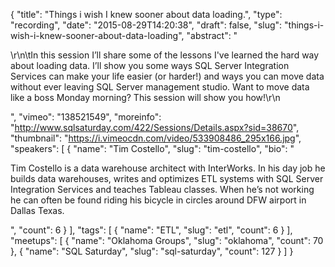 {
  "title": "Things i wish I knew sooner about data loading.",
  "type": "recording",
  "date": "2015-08-29T14:20:38",
  "draft": false,
  "slug": "things-i-wish-i-knew-sooner-about-data-loading",
  "abstract": "<p>\r\n\tIn this session I’ll share some of the lessons I've learned the hard way about loading data.  I’ll show you some ways SQL Server Integration Services can make your life easier (or harder!) and ways you can move data without ever leaving SQL Server management studio.   Want to move data like a boss Monday morning?  This session will show you how!\r\n</p>",
  "vimeo": "138521549",
  "moreinfo": "http://www.sqlsaturday.com/422/Sessions/Details.aspx?sid=38670",
  "thumbnail": "https://i.vimeocdn.com/video/533908486_295x166.jpg",
  "speakers": [
    {
      "name": "Tim Costello",
      "slug": "tim-costello",
      "bio": "<p>Tim Costello is a data warehouse architect with InterWorks. In his day job he builds data warehouses, writes and optimizes ETL systems with SQL Server Integration Services and teaches Tableau classes. When he’s not working he can often be found riding his bicycle in circles around DFW airport in Dallas Texas.</p>",
      "count": 6
    }
  ],
  "tags": [
    {
      "name": "ETL",
      "slug": "etl",
      "count": 6
    }
  ],
  "meetups": [
    {
      "name": "Oklahoma Groups",
      "slug": "oklahoma",
      "count": 70
    },
    {
      "name": "SQL Saturday",
      "slug": "sql-saturday",
      "count": 127
    }
  ]
}